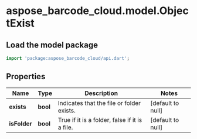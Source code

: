 # aspose_barcode_cloud.model.ObjectExist

## Load the model package
```dart
import 'package:aspose_barcode_cloud/api.dart';
```

## Properties
Name | Type | Description | Notes
---- | ---- | ----------- | -----
**exists** | **bool** | Indicates that the file or folder exists. | [default to null]
**isFolder** | **bool** | True if it is a folder, false if it is a file. | [default to null]


